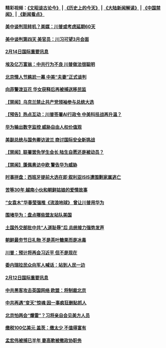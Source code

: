 #### 精彩视频：[《文昭谈古论今》](http://45.76.195.252/wenzhao) | [《历史上的今天》](http://45.76.195.252/today-in-history) | [《大陆新闻解读》](http://45.76.195.252/ntdtv-comedy) | [《中国禁闻》](http://45.76.195.252/ntdtv-news) | [《新闻看点》](http://45.76.195.252/news-insight) 

 #### [美中谈判现转机？美媒：川普或考虑延期60天](../pages/prog202/a102511793.md?t=02140937) 

#### [美中谈判第四天 美官员：川习可望3月会面](../pages/prog202/a102511785.md?t=02140937) 

#### [2月14日国际重要讯息](../pages/prog202/a102511773.md?t=02140937) 

#### [埃及亿万富翁：中共行为不良 川普做法很聪明](../pages/prog202/a102511537.md?t=02140937) 

#### [北京情人节尴尬一幕  中美“夫妻”正式谈判](../pages/prog202/a102511668.md?t=02140937) 

#### [向菲警泼豆花 华女获释后再被捕送移民监](../pages/prog202/a102511602.md?t=02140937) 


#### [【禁闻】乌克兰禁止共产党领袖参与总统大选](../pages/prog202/a102511532.md?t=02140937) 

#### [【预告】热点互动：川普签署AI行政令 中美科技战再升温？](../pages/prog202/a102511521.md?t=02140937) 

#### [华为输出数字监控 威胁自由人权价值观](../pages/prog202/a102511480.md?t=02140937) 

#### [美副总统与国务卿访波兰 商讨国际安全新挑战](../pages/prog202/a102511469.md?t=02140937) 


#### [【禁闻】联署罢免学生会长 陆生自愿还是被动员？](../pages/prog202/a102511410.md?t=02140937) 

#### [【禁闻】蓬佩奥访中欧 警告华为威胁](../pages/prog202/a102511399.md?t=02140937) 

#### [时事拼盘：西班牙提前大选在即 叙利亚ISIS遭围剿家属逃亡](../pages/prog202/a102511369.md?t=02140937) 


#### [苦等30年 越南小伙和朝鲜姑娘的爱情故事](../pages/prog202/a102511116.md?t=02140937) 

#### [“女袁木”华春莹强推《流浪地球》 曾让川普用华为](../pages/prog202/a102511252.md?t=02140937) 

#### [围堵华为：盘点哪些盟友站队美国](../pages/prog202/a102511180.md?t=02140937) 

#### [土国外交部批中共“人道耻辱”后 总统接力强势发声](../pages/prog202/a102511233.md?t=02140937) 

#### [朝鲜最夯节日礼物 不是茶叶糖果而是冰毒](../pages/prog202/a102511219.md?t=02140937) 

#### [川普：预计将再会习近平 但不是现在](../pages/prog202/a102511113.md?t=02140937) 

#### [委内瑞拉民众向军人喊话：站到人民一边](../pages/prog202/a102511102.md?t=02140937) 


#### [2月12日国际重要讯息](../pages/prog202/a102510999.md?t=02140937) 

#### [中共黑客攻击英国网络 欧盟：将制裁北京](../pages/prog202/a102510339.md?t=02140937) 

#### [中共再遇“变天”惊魂 因一事疯狂删贴抓人](../pages/prog202/a102511006.md?t=02140937) 

#### [北京怕两会“爆雷”？习将亲自会见美方人员](../pages/prog202/a102510947.md?t=02140937) 

#### [缴税100亿美元 盖茨：缴太少 不值得富有](../pages/prog202/a102510884.md?t=02140937) 

#### [孟宏伟被捕已半年 妻高歌被撤政协职务](../pages/prog202/a102510837.md?t=02140937) 

